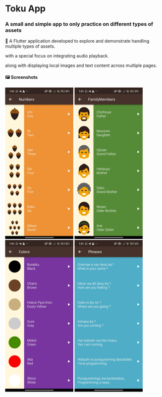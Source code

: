 # Toku App

### A small and simple app to only practice on different types of assets

🎯 A Flutter application developed to explore and demonstrate handling multiple types of assets.

with a special focus on integrating audio playback.

along with displaying local images and text content across multiple pages.


#### 🖼️ Screenshots

<p float="left">
  <img src="assets/Toku_App_Screenshots/Screenshot_1.jpg" width="220"/>
  <img src="assets/Toku_App_Screenshots/Screenshot_2.jpg" width="220"/>
  <img src="assets/Toku_App_Screenshots/Screenshot_3.jpg" width="220"/>
  <img src="assets/Toku_App_Screenshots/Screenshot_4.jpg" width="220"/>
</p>

